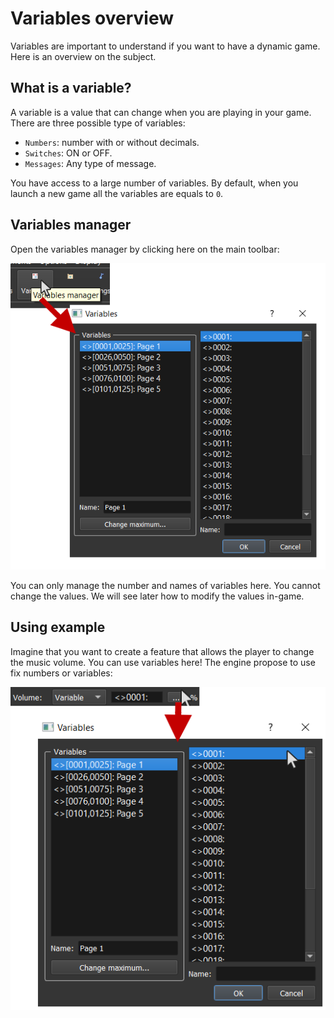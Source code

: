 # Variables overview

Variables are important to understand if you want to have a dynamic game. Here is an overview on the subject.

## What is a variable? <a href="#what-is-a-variable" id="what-is-a-variable"></a>

A variable is a value that can change when you are playing in your game. There are three possible type of variables:

* `Numbers`: number with or without decimals.
* `Switches`: ON or OFF.
* `Messages`: Any type of message.

You have access to a large number of variables. By default, when you launch a new game all the variables are equals to `0`.

## Variables manager <a href="#variables-manager" id="variables-manager"></a>

Open the variables manager by clicking here on the main toolbar:

![](../.gitbook/assets/variables-manager.png)

You can only manage the number and names of variables here. You cannot change the values. We will see later how to modify the values in-game.

## Using example <a href="#using-example" id="using-example"></a>

Imagine that you want to create a feature that allows the player to change the music volume. You can use variables here! The engine propose to use fix numbers or variables:

![](../.gitbook/assets/volume-variable.png)
